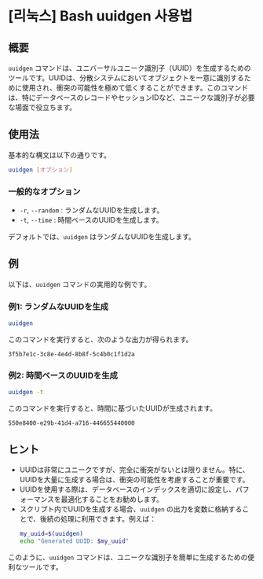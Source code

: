 # [리눅스] Bash uuidgen 사용법

## 概要
`uuidgen` コマンドは、ユニバーサルユニーク識別子（UUID）を生成するためのツールです。UUIDは、分散システムにおいてオブジェクトを一意に識別するために使用され、衝突の可能性を極めて低くすることができます。このコマンドは、特にデータベースのレコードやセッションIDなど、ユニークな識別子が必要な場面で役立ちます。

## 使用法
基本的な構文は以下の通りです。

```bash
uuidgen [オプション]
```

### 一般的なオプション
- `-r`, `--random` : ランダムなUUIDを生成します。
- `-t`, `--time` : 時間ベースのUUIDを生成します。

デフォルトでは、`uuidgen` はランダムなUUIDを生成します。

## 例
以下は、`uuidgen` コマンドの実用的な例です。

### 例1: ランダムなUUIDを生成
```bash
uuidgen
```
このコマンドを実行すると、次のような出力が得られます。
```
3f5b7e1c-3c8e-4e4d-8b8f-5c4b0c1f1d2a
```

### 例2: 時間ベースのUUIDを生成
```bash
uuidgen -t
```
このコマンドを実行すると、時間に基づいたUUIDが生成されます。
```
550e8400-e29b-41d4-a716-446655440000
```

## ヒント
- UUIDは非常にユニークですが、完全に衝突がないとは限りません。特に、UUIDを大量に生成する場合は、衝突の可能性を考慮することが重要です。
- UUIDを使用する際は、データベースのインデックスを適切に設定し、パフォーマンスを最適化することをお勧めします。
- スクリプト内でUUIDを生成する場合、`uuidgen` の出力を変数に格納することで、後続の処理に利用できます。例えば：
  ```bash
  my_uuid=$(uuidgen)
  echo "Generated UUID: $my_uuid"
  ```

このように、`uuidgen` コマンドは、ユニークな識別子を簡単に生成するための便利なツールです。